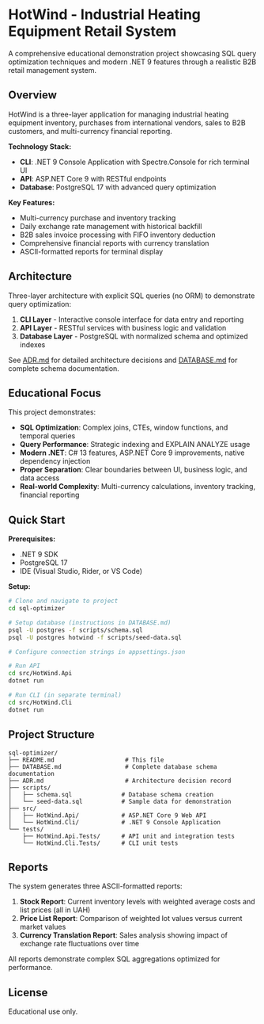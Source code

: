 # HotWind - Industrial Heating Equipment Retail System

A comprehensive educational demonstration project showcasing SQL query optimization techniques and modern .NET 9 features through a realistic B2B retail management system.

## Overview

HotWind is a three-layer application for managing industrial heating equipment inventory, purchases from international vendors, sales to B2B customers, and multi-currency financial reporting.

**Technology Stack:**
- **CLI**: .NET 9 Console Application with Spectre.Console for rich terminal UI
- **API**: ASP.NET Core 9 with RESTful endpoints
- **Database**: PostgreSQL 17 with advanced query optimization

**Key Features:**
- Multi-currency purchase and inventory tracking
- Daily exchange rate management with historical backfill
- B2B sales invoice processing with FIFO inventory deduction
- Comprehensive financial reports with currency translation
- ASCII-formatted reports for terminal display

## Architecture

Three-layer architecture with explicit SQL queries (no ORM) to demonstrate query optimization:

1. **CLI Layer** - Interactive console interface for data entry and reporting
2. **API Layer** - RESTful services with business logic and validation
3. **Database Layer** - PostgreSQL with normalized schema and optimized indexes

See [ADR.md](ADR.md) for detailed architecture decisions and [DATABASE.md](DATABASE.md) for complete schema documentation.

## Educational Focus

This project demonstrates:
- **SQL Optimization**: Complex joins, CTEs, window functions, and temporal queries
- **Query Performance**: Strategic indexing and EXPLAIN ANALYZE usage
- **Modern .NET**: C# 13 features, ASP.NET Core 9 improvements, native dependency injection
- **Proper Separation**: Clear boundaries between UI, business logic, and data access
- **Real-world Complexity**: Multi-currency calculations, inventory tracking, financial reporting

## Quick Start

**Prerequisites:**
- .NET 9 SDK
- PostgreSQL 17
- IDE (Visual Studio, Rider, or VS Code)

**Setup:**
```bash
# Clone and navigate to project
cd sql-optimizer

# Setup database (instructions in DATABASE.md)
psql -U postgres -f scripts/schema.sql
psql -U postgres hotwind -f scripts/seed-data.sql

# Configure connection strings in appsettings.json

# Run API
cd src/HotWind.Api
dotnet run

# Run CLI (in separate terminal)
cd src/HotWind.Cli
dotnet run
```

## Project Structure

```
sql-optimizer/
├── README.md                    # This file
├── DATABASE.md                  # Complete database schema documentation
├── ADR.md                       # Architecture decision record
├── scripts/
│   ├── schema.sql              # Database schema creation
│   └── seed-data.sql           # Sample data for demonstration
├── src/
│   ├── HotWind.Api/            # ASP.NET Core 9 Web API
│   └── HotWind.Cli/            # .NET 9 Console Application
└── tests/
    ├── HotWind.Api.Tests/      # API unit and integration tests
    └── HotWind.Cli.Tests/      # CLI unit tests
```

## Reports

The system generates three ASCII-formatted reports:

1. **Stock Report**: Current inventory levels with weighted average costs and list prices (all in UAH)
2. **Price List Report**: Comparison of weighted lot values versus current market values
3. **Currency Translation Report**: Sales analysis showing impact of exchange rate fluctuations over time

All reports demonstrate complex SQL aggregations optimized for performance.

## License

Educational use only.
